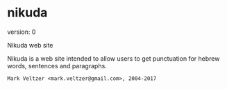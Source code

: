 nikuda
======

version: 0

Nikuda web site

Nikuda is a web site intended to allow
users to get punctuation for hebrew words, sentences and paragraphs.

	Mark Veltzer <mark.veltzer@gmail.com>, 2004-2017
